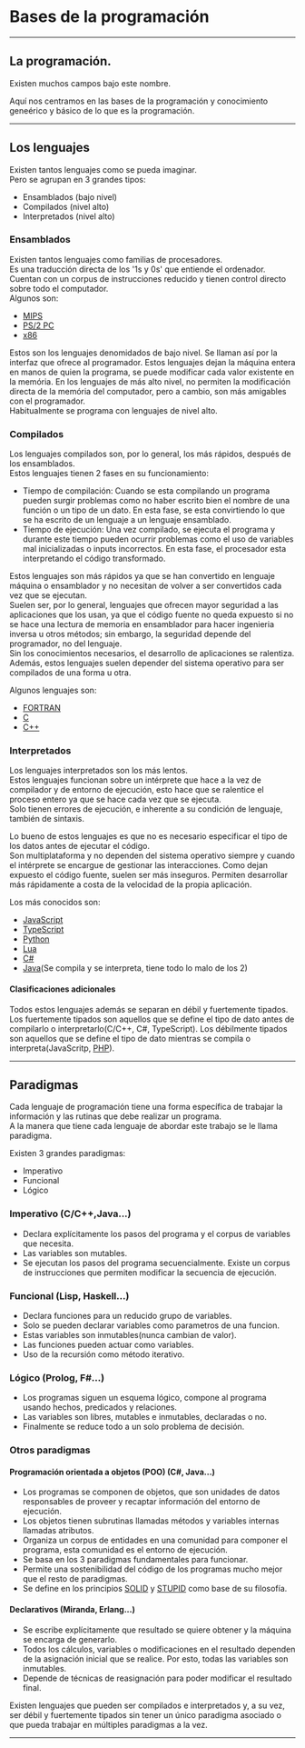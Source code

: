 # Bases de la programación  

---

## La programación.

Existen muchos campos bajo este nombre.

Aquí nos centramos en las bases de la programación y conocimiento geneérico y básico de lo que es la programación.

---

## Los lenguajes

Existen tantos lenguajes como se pueda imaginar.  
Pero se agrupan en 3 grandes tipos:  
+ Ensamblados (bajo nivel)
+ Compilados (nivel alto)
+ Interpretados (nivel alto)


### Ensamblados

Existen tantos lenguajes como familias de procesadores.  
Es una traducción directa de los '1s y 0s' que entiende el ordenador.
Cuentan con un corpus de instrucciones reducido y tienen control directo sobre todo el computador.  
Algunos son:  
+ [MIPS](https://es.wikipedia.org/wiki/MIPS_(procesador) "La Nintendo64 usa estos procesadores, si aprendes a manejarte, puedes o piratearla o hacer juegos")
+ [PS/2 PC](https://es.wikipedia.org/wiki/IBM_Personal_System/2 "Este lenguaje lo desarrollo IBM y durante una época hubo muchos intentos de piratearlo")
+ [x86](https://es.wikipedia.org/wiki/Lenguaje_ensamblador_x86 "INtel - in intel - in in intel - con MIPS tienes mas libertad")

Estos son los lenguajes denomidados de bajo nivel. Se llaman así por la interfaz que ofrece al programador. Estos lenguajes dejan la máquina entera en manos de quien la programa, se puede modificar cada valor existente en la memória. En los lenguajes de más alto nivel, no permiten la modificación directa de la memória del computador, pero a cambio, son más amigables con el programador.  
Habitualmente se programa con lenguajes de nivel alto.



### Compilados

Los lenguajes compilados son, por lo general, los más rápidos, después de los ensamblados.  
Estos lenguajes tienen 2 fases en su funcionamiento:  
+ Tiempo de compilación: Cuando se esta compilando un programa pueden surgir problemas como no haber escrito bien el nombre de una función o un tipo de un dato. En esta fase, se esta convirtiendo lo que se ha escrito de un lenguaje a un lenguaje ensamblado.
+ Tiempo de ejecución: Una vez compilado, se ejecuta el programa y durante este tiempo pueden ocurrir problemas como el uso de variables mal inicializadas o inputs incorrectos. En esta fase, el procesador esta interpretando el código transformado.

Estos lenguajes son más rápidos ya que se han convertido en lenguaje máquina o ensamblador y no necesitan de volver a ser convertidos cada vez que se ejecutan.  
Suelen ser, por lo general, lenguajes que ofrecen mayor seguridad a las aplicaciones que los usan, ya que el código fuente no queda expuesto si no se hace una lectura de memoria en ensamblador para hacer ingenieria inversa u otros métodos; sin embargo, la seguridad depende del programador, no del lenguaje.  
Sin los conocimientos necesarios, el desarrollo de aplicaciones se ralentiza.  
Además, estos lenguajes suelen depender del sistema operativo para ser compilados de una forma u otra.

Algunos lenguajes son:  
+ [FORTRAN](https://fortran-lang.org/)
+ [C](https://www.iso.org/standard/74528.html)
+ [C++](https://isocpp.org/)



### Interpretados

Los lenguajes interpretados son los más lentos.  
Estos lenguajes funcionan sobre un intérprete que hace a la vez de compilador y de entorno de ejecución, esto hace que se ralentice el proceso entero ya que se hace cada vez que se ejecuta.  
Solo tienen errores de ejecución, e inherente a su condición de lenguaje, también de sintaxis.  

Lo bueno de estos lenguajes es que no es necesario especificar el tipo de los datos antes de ejecutar el código.  
Son multiplataforma y no dependen del sistema operativo siempre y cuando el intérprete se encargue de gestionar las interacciones.
Como dejan expuesto el código fuente, suelen ser más inseguros.
Permiten desarrollar más rápidamente a costa de la velocidad de la propia aplicación.

Los más conocidos son:
+ [JavaScript](https://www.javascript.com/)
+ [TypeScript](https://www.typescriptlang.org/)
+ [Python](https://www.python.org/)
+ [Lua](https://www.lua.org/)
+ [C#](https://docs.microsoft.com/en-us/dotnet/csharp/)
+ [Java](https://www.java.com/es/)(Se compila y se interpreta, tiene todo lo malo de los 2)


#### Clasificaciones adicionales

Todos estos lenguajes además se separan en débil y fuertemente tipados.
Los fuertemente tipados son aquellos que se define el tipo de dato antes de compilarlo o interpretarlo(C/C++, C#, TypeScript).
Los débilmente tipados son aquellos que se define el tipo de dato mientras se compila o interpreta(JavaScritp, [PHP](https://www.php.net/)).

---

## Paradigmas

Cada lenguaje de programación tiene una forma específica de trabajar la información y las rutinas que debe realizar un programa.  
A la manera que tiene cada lenguaje de abordar este trabajo se le llama paradigma.  

Existen 3 grandes paradigmas:
+ Imperativo
+ Funcional
+ Lógico


### Imperativo (C/C++,Java...)

- Declara explícitamente los pasos del programa y el corpus de variables que necesita.
- Las variables son mutables.
- Se ejecutan los pasos del programa secuencialmente. Existe un corpus de instrucciones que permiten modificar la secuencia de ejecución.

### Funcional (Lisp, Haskell...)

- Declara funciones para un reducido grupo de variables.
- Solo se pueden declarar variables como parametros de una funcion.
- Estas variables son inmutables(nunca cambian de valor).
- Las funciones pueden actuar como variables.
- Uso de la recursión como método iterativo.

### Lógico (Prolog, F#...)

- Los programas siguen un esquema lógico, compone al programa usando hechos, predicados y relaciones.
- Las variables son libres, mutables e inmutables, declaradas o no.
- Finalmente se reduce todo a un solo problema de decisión.


### Otros paradigmas

#### Programación orientada a objetos (POO) (C#, Java...)

- Los programas se componen de objetos, que son unidades de datos responsables de proveer y recaptar información del entorno de ejecución.
- Los objetos tienen subrutinas llamadas métodos y variables internas llamadas atributos.
- Organiza un corpus de entidades en una comunidad para componer el programa, esta comunidad es el entorno de ejecución.
- Se basa en los 3 paradigmas fundamentales para funcionar.
- Permite una sostenibilidad del código de los programas mucho mejor que el resto de paradigmas.
- Se define en los principios [SOLID](https://es.wikipedia.org/wiki/SOLID) y [STUPID](https://williamdurand.fr/2013/07/30/from-stupid-to-solid-code/ "Lo que se debe evitar hacer") como base de su filosofía.

#### Declarativos (Miranda, Erlang...)

- Se escribe explícitamente que resultado se quiere obtener y la máquina se encarga de generarlo.
- Todos los cálculos, variables o modificaciones en el resultado dependen de la asignación inicial que se realice. Por esto, todas las variables son inmutables.
- Depende de técnicas de reasignación para poder modificar el resultado final.


Existen lenguajes que pueden ser compilados e interpretados y, a su vez, ser débil y fuertemente tipados sin tener un único paradigma asociado o que pueda trabajar en múltiples paradigmas a la vez.

---

